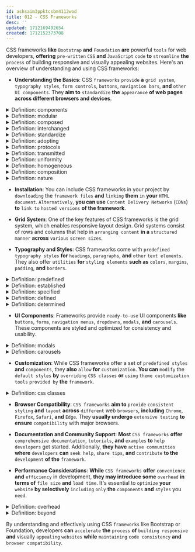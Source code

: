 ```yaml
---
id: ashsaim3ppktcsbm4112wod
title: 012 - CSS Frameworks
desc: ''
updated: 1712169492654
created: 1712152373708
---
```


CSS frameworks **like** `Bootstrap` **and** `Foundation` **are** powerful `tools` for web developers, **offering** `pre-written` `CSS` **and** `JavaScript` `code` **to** `streamline` **the** `process` of building responsive and visually appealing websites. Here's an overview of understanding and using CSS frameworks:

- **Understanding the Basics**: CSS `frameworks` `provide` **a** `grid system`, `typography styles`, `form controls`, `buttons`, `navigation bars`, **and** `other` `UI components`. They **aim to** `standardize` **the** `appearance` **of web pages across different browsers and devices**.



<!-- start of 'components' section -->
<details>
    <summary>Definition: components</summary>

#
In web development, a component **is a** `reusable` `part` **of the** user interface (`UI`) **that** `contains` **a** `specific` `functionality` **or** `visual element` **and is** `designed` **to be** `modular`.

---
</details>
<!-- end of 'components' section -->



<!-- start of 'modular' section -->
<details>
    <summary>Definition: modular</summary>

#
Modular **refers to the** `quality` **of** `being` `composed` **of** `separate`, `self-contained` `units` **or** `modules` **that can be** `easily assembled`, `disassembled`, `replaced`, **or** `interchanged`.

---
</details>
<!-- end of 'modular' section -->



<!-- start of 'composed' section -->
<details>
    <summary>Definition: composed</summary>

#
Composed **means to** `put together` **or** `combine` `different` `elements` **to** `create` **a** `whole`. **In** the context of **web development or modular design**, it **refers to** `assembling` `separate parts` **or** `components` **to** `form` **a** `complete` `user interface` **or** `system`.

---
</details>
<!-- end of 'composed' section -->



<!-- start of 'interchanged' section -->
<details>
    <summary>Definition: interchanged</summary>

#
Interchanged **means to** `exchange` **or** `swap` `something` `with` `another similar` `thing`. **In** the context of **web development or modular design**, it **refers to the** `ability` **to** `replace one component` **or** `module` `with` `another`, **usually with** `minimal effort` **or** `impact` **on the** `overall system`.

---
</details>
<!-- end of 'interchanged' section -->



<!-- start of 'standardize' section -->
<details>
    <summary>Definition: standardize</summary>

#
Standardize **means to** `establish` **or** `conform` **to a** `set` **of** `standards` **or** `guidelines`. **In** the context of **web development**, **it involves** `adopting` `consistent practices`, `protocols`, **or** `specifications` **across** `projects` **or within a** `development team` **to** `ensure uniformity`, `compatibility`, **and** `efficiency`.

---
</details>
<!-- end of 'standardize' section -->



<!-- start of 'adopting' section -->
<details>
    <summary>Definition: adopting</summary>

#
Adopting **means to** `accept` **or** `take on` `something`, **such as a** `practice`, `method`, **or** `idea`.

---
</details>
<!-- end of 'adopting' section -->



<!-- start of 'protocols' section -->
<details>
    <summary>Definition: protocols</summary>

#
Protocols **are a** `set` **of** `rules` **or** `guidelines` **that** `determine how` `data` **is** `transmitted` **or** `exchanged` `between` `devices` **or** `systems` **in a** `network`.

---
</details>
<!-- end of 'protocols' section -->



<!-- start of 'transmitted' section -->
<details>
    <summary>Definition: transmitted</summary>

#
"Transmitted" **refers to the** `process` **of** `sending` **or** `conveying` `data` `from` `one location` **or** `device` `to` `another`.

---
</details>
<!-- end of 'transmitted' section -->



<!-- start of 'uniformity' section -->
<details>
    <summary>Definition: uniformity</summary>

#
Uniformity **refers to the** `state` **of** `being` `consistent`, `standardized`, **or** `homogeneous` `in` `appearance`, `behavior`, **or** `quality`.

---
</details>
<!-- end of 'uniformity' section -->



<!-- start of 'homogeneous' section -->
<details>
    <summary>Definition: homogeneous</summary>

#
"Homogeneous" `describes` **a** `state` **where** `something` **is** `uniform` **or** `consistent` **in its** `composition`, `nature`, **or** `structure`.

---
</details>
<!-- end of 'homogeneous' section -->



<!-- start of 'composition' section -->
<details>
    <summary>Definition: composition</summary>

#
Composition **refers to the** `arrangement`, `combination`, **or** `assembly` **of** `elements` **or** `parts` **to** `form` **a** `unified whole`.

---
</details>
<!-- end of 'composition' section -->



<!-- start of 'nature' section -->
<details>
    <summary>Definition: nature</summary>

#
The term "nature" **refers to the** inherent or `essential` `qualities`, `characteristics`, **or** `attributes` **of** `something`.

---
</details>
<!-- end of 'nature' section -->



- **Installation**: You can include CSS frameworks in your project by `downloading` the `framework files` **and** `linking` **them** `in` **your** `HTML document`. `Alternatively`, **you can use** `Content Delivery Networks` (`CDNs`) **to** `link to` `hosted versions` **of the framework**.

- **Grid System**: One of the key features of CSS frameworks is the grid system, which enables responsive layout design. Grid systems consist of rows and columns that help in `arranging content` **in a** `structured manner` **across** `various` `screen sizes`.

- **Typography and Styles**: CSS frameworks come with `predefined` `typography styles` **for** `headings`, `paragraphs`, **and** `other` `text elements`. They also offer `utilities` **for** `styling elements` **such as** `colors`, `margins`, `padding`, **and** `borders`.



<!-- start of 'predefined' section -->
<details>
    <summary>Definition: predefined</summary>

#
"Predefined" **refers to** `something` **that has been** `established`, `specified`, **or** `determined` `in advance`, **typically** `before` **it is** `needed` **or** `used`.

---
</details>
<!-- end of 'predefined' section -->



<!-- start of 'established' section -->
<details>
    <summary>Definition: established</summary>

#
`Something` **that's** `already set up` **and** `recognized`.

---
</details>
<!-- end of 'established' section -->



<!-- start of 'specified' section -->
<details>
    <summary>Definition: specified</summary>

#
`Clearly stated` **or** `defined`.

---
</details>
<!-- end of 'specified' section -->



<!-- start of 'defined' section -->
<details>
    <summary>Definition: defined</summary>

#
"Defined" **means to** `explain` **or** `describe something` `clearly` **and** `simply`.

---
</details>
<!-- end of 'defined' section -->



<!-- start of 'determined' section -->
<details>
    <summary>Definition: determined</summary>

#
**When a** `decision` **is** `made` `after` `careful thinking` **or** `analysis`.

---
</details>
<!-- end of 'determined' section -->



- **UI Components**: Frameworks provide `ready-to-use` UI components **like** `buttons`, `forms`, `navigation menus`, `dropdowns`, `modals`, **and** `carousels`. These components are styled and optimized for consistency and usability.



<!-- start of 'modals' section -->
<details>
    <summary>Definition: modals</summary>

#
"Modals" **are** `interactive elements` commonly used **in** `web development` **to** `display content`, `messages`, **or** `interactive features` `on top` **of the** `main content` **of a webpage**. They typically appear as **a** `layer` **that** `temporarily overlays` **the rest of the page**, `dimming` **the** `background` **to** `draw attention` **to the** `modal content`. Modals are often **used for displaying** `important notifications`, `forms`, `dialogs`, **or** `additional information` `without` `navigating away` `from` **the** `current page`. They **can be** `dismissed` **by** `clicking` **a** `close button`, `pressing` an `escape` key, **or** `interacting` `with` **an** `overlay area` `outside` **the** `modal`.

---
</details>
<!-- end of 'modals' section -->



<!-- start of 'carousels' section -->
<details>
    <summary>Definition: carousels</summary>

#
Carousels **are** `interactive elements` frequently utilized **in** `web design` **to** `showcase` `multiple pieces` **of** `content`, **such as** `images`, `videos`, **or** `slides`, `within` **a** `limited space` **on a webpage**. They typically `consist of` **a** `series` **of** `content panels` **that** `rotate horizontally` **or** `vertically`, allowing users to `navigate` **through the** `content` either `manually` **or** `automatically`. Carousels are **commonly used on** `homepage banners`, `product galleries`, **or** `feature sections` **to** `highlight` `different items` **or** `messages` **in a** `visually engaging` **manner**. Users can often `control` **the** `carousel's movement` **through** `navigation buttons` **or by** `swiping` **on** `touch-enabled` `devices`.

---
</details>
<!-- end of 'carousels' section -->



- **Customization**: While CSS frameworks offer a set of `predefined styles` **and** `components`, they **also** `allow` **for** `customization`. **You can** `modify` the `default styles` **by** `overriding` `CSS classes` **or** `using` `theme customization` `tools` `provided by` **the** `framework`.



<!-- start of 'css classes' section -->
<details>
    <summary>Definition: css classes</summary>

#
A CSS class **is a** `way` **to** `apply` **a** `set` **of** `styles` `to` `one or more` `HTML elements`. You `define` **a** `class` in your CSS file **and** `then apply` it to HTML elements **using the** `class attribute`. For example:

```css
/* in css file*/
.button {
    background-color: blue;
    color: white;
    padding: 10px 20px;
    border: none;
    border-radius: 5px;
    cursor: pointer;
}
```

```html
<!-- in html file -->
<button class="button">Click Me</button>
```

In this example, the `.button class` **defines styles for a** `button element`, **and it's** `applied` **to the** `button` `using` **the** `class attribute`.

---
</details>
<!-- end of 'css classes' section -->



- **Browser Compatibility**: `CSS frameworks` **aim to** `provide` `consistent styling` **and** `layout` **across** `different` web `browsers`, **including** `Chrome`, `Firefox`, `Safari`, **and** `Edge`. They **usually undergo** `extensive testing` **to ensure** `compatibility` with major browsers.

- **Documentation and Community Support**: **Most** `CSS frameworks` **offer** `comprehensive documentation`, `tutorials`, **and** `examples` **to** `help developers` get started. Additionally, **they have** `active communities` **where** `developers` **can** `seek help`, `share tips`, **and** `contribute` **to the** `development` **of the** `framework`.

- **Performance Considerations**: **While** `CSS frameworks` **offer** `convenience` **and** `efficiency` in development, **they may introduce some** `overhead` **in terms of** `file size` **and** `load time`. It's essential to `optimize` **your** `website` **by selectively** `including` `only` **the** `components` **and** `styles` you `need`.



<!-- start of 'overhead' section -->
<details>
    <summary>Definition: overhead</summary>

#
"Overhead" **means the** `extra stuff` `needed` **for a** `task` `beyond` **the** `basics`. It **can be** `extra resources`, `time`, **or** `costs` `required`.

---
</details>
<!-- end of 'overhead' section -->



<!-- start of 'beyond' section -->
<details>
    <summary>Definition: beyond</summary>

#
"Beyond" **means** `on` **the** `other side` `of` **or** `further` **than a** `certain point`, `limit`, **or** `boundary`. It `indicates` **a** `location` **or** `situation` **that is** `outside of` **or** `exceeds` **a** `specific scope`, `range`, **or** `extent`.

---
</details>
<!-- end of 'beyond' section -->



By understanding and effectively using CSS `frameworks` like Bootstrap or Foundation, developers **can** `accelerate` **the** `process` **of** `building responsive` **and** visually `appealing` `websites` **while** `maintaining` `code consistency` **and** `browser compatibility`.